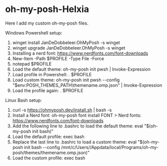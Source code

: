 # oh-my-posh-Helxia
Here I add my custom oh-my-posh files.

Windows Powershell setup:
1. winget install JanDeDobbeleer.OhMyPosh -s winget
2. winget upgrade JanDeDobbeleer.OhMyPosh -s winget
3. Installing a nerd font: https://www.nerdfonts.com/font-downloads
4. New-Item -Path $PROFILE -Type File -Force
5. notepad $PROFILE
6. Load the default theme: oh-my-posh init pwsh | Invoke-Expression
7. Load profile in Powershell: . $PROFILE
8. Load custom theme: oh-my-posh init pwsh --config "$env:POSH_THEMES_PATH\themename.omp.json" | Invoke-Expression
9. Load the profile again: . $PROFILE

Linux Bash setup:
1. curl -s https://ohmyposh.dev/install.sh | bash -s
2. Install a Nerd font: oh-my-posh font install FONT > 
    Nerd fonts: https://www.nerdfonts.com/font-downloads
3. Add the following line to .bashrc to load the default theme: eval "$(oh-my-posh init bash)"
4. Load the default profile: exec bash
5. Replace the last line to .bashrc to load a custom theme: eval "$(oh-my-posh init bash --config /mnt/c/Users/<WINDOWSUSERNAME>/Appdata/local/Programs/oh-my-posh/themes/themename.omp.json)"
6. Load the custom profile: exec bash
